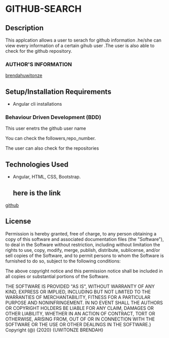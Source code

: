 
#  GITHUB-SEARCH

## Description
This applcation allows a user to serach for  github information .he/she can view every information of a certain gihub user .The user is also able to check for the github repository.
### AUTHOR'S INFORMATION

[brendahuwitonze](https://github.com/brendahuwitonze)

## Setup/Installation Requirements

* Angular cli installations
### Behaviour Driven Development (BDD)
This user enetrs the github user name 

You can check the followers,repo_number.

The user can also check for the repositories


 ## Technologies Used

* Angular, HTML, CSS, Bootstrap.

  ## here is the link 
 [github](https://brendahuwitonze.github.io/github/.) 

## License

Permission is hereby granted, free of charge, to any person obtaining a copy
of this software and associated documentation files (the "Software"), to deal
in the Software without restriction, including without limitation the rights
to use, copy, modify, merge, publish, distribute, sublicense, and/or sell
copies of the Software, and to permit persons to whom the Software is
furnished to do so, subject to the following conditions:

The above copyright notice and this permission notice shall be included in all
copies or substantial portions of the Software.

THE SOFTWARE IS PROVIDED "AS IS", WITHOUT WARRANTY OF ANY KIND, EXPRESS OR
IMPLIED, INCLUDING BUT NOT LIMITED TO THE WARRANTIES OF MERCHANTABILITY, 
FITNESS FOR A PARTICULAR PURPOSE AND NONINFRINGEMENT. IN NO EVENT SHALL THE
AUTHORS OR COPYRIGHT HOLDERS BE LIABLE FOR ANY CLAIM, DAMAGES OR OTHER
LIABILITY, WHETHER IN AN ACTION OF CONTRACT, TORT OR OTHERWISE, ARISING FROM, 
OUT OF OR IN CONNECTION WITH THE SOFTWARE OR THE USE OR OTHER DEALINGS IN THE
SOFTWARE.}
Copyright (@) {2020} {UWITONZE BRENDAH}
